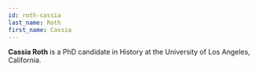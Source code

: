 ```yaml
---
id: roth-cassia
last_name: Roth
first_name: Cassia
---
```

**Cassia Roth** is a PhD candidate in History at the University of Los Angeles, California.